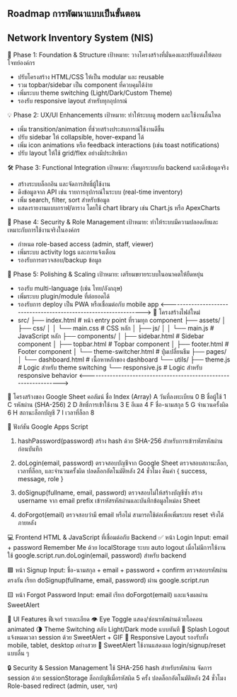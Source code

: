 ## Roadmap การพัฒนาแบบเป็นขั้นตอน ##
## Network Inventory System (NIS) ##

🧩 Phase 1: Foundation & Structure
เป้าหมาย: วางโครงสร้างที่มั่นคงและปรับแต่งให้ตอบโจทย์องค์กร
- ปรับโครงสร้าง HTML/CSS ให้เป็น modular และ reusable
- รวม topbar/sidebar เป็น component ที่ควบคุมได้ง่าย
- เพิ่มระบบ theme switching (Light/Dark/Custom Theme)
- รองรับ responsive layout สำหรับทุกอุปกรณ์

💡 Phase 2: UX/UI Enhancements
เป้าหมาย: ทำให้ระบบดู modern และใช้งานลื่นไหล
- เพิ่ม transition/animation ที่ช่วยสร้างประสบการณ์ใช้งานดีขึ้น
- ปรับ sidebar ให้ collapsible, hover-expand ได้
- เพิ่ม icon animations หรือ feedback interactions (เช่น toast notifications)
- ปรับ layout ให้ใช้ grid/flex อย่างมีประสิทธิภา

🛠 Phase 3: Functional Integration
เป้าหมาย: เริ่มผูกระบบกับ backend และดึงข้อมูลจริง
- สร้างระบบล็อกอิน และจัดการสิทธิ์ผู้ใช้งาน
- ดึงข้อมูลจาก API เช่น รายการอุปกรณ์ในระบบ (real-time inventory)
- เพิ่ม search, filter, sort สำหรับข้อมูล
- แสดงรายงานแบบกราฟ/ตาราง โดยใช้ chart library เช่น Chart.js หรือ ApexCharts

🔐 Phase 4: Security & Role Management
เป้าหมาย: ทำให้ระบบมีความปลอดภัยและเหมาะกับการใช้งานจริงในองค์กร
- กำหนด role-based access (admin, staff, viewer)
- เพิ่มระบบ activity logs และการแจ้งเตือน
- รองรับการตรวจสอบ/backup ข้อมูล

🚀 Phase 5: Polishing & Scaling
เป้าหมาย: เตรียมขยายระบบในอนาคตให้ยืดหยุ่น
- รองรับ multi-language (เช่น ไทย/อังกฤษ)
- เพิ่มระบบ plugin/module ที่ต่อยอดได้
- รองรับการ deploy เป็น PWA หรือเชื่อมต่อกับ mobile app
<----------------------------------------------------------------->
📁 โครงสร้างไฟล์ใหม่
- src/
├── index.html                # หน้า entry point ที่รวมทุก component
├── assets/
│   ├── css/
│   │   └── main.css          # CSS หลัก
│   ├── js/
│   │   └── main.js           # JavaScript หลัก
├── components/
│   ├── sidebar.html         # Sidebar component
│   ├── topbar.html          # Topbar component
│   ├── footer.html          # Footer component
│   └── theme-switcher.html  # ปุ่มเปลี่ยนธีม
├── pages/
│   └── dashboard.html       # เนื้อหาหลักของ dashboard
└── utils/
    ├── theme.js             # Logic สำหรับ theme switching
    └── responsive.js        # Logic สำหรับ responsive behavior
<----------------------------------------------------------------->

📐 โครงสร้างของ Google Sheet
คอลัมน์	ชื่อ	Index (Array)
A	วันที่ลงทะเบียน	0
B	ชื่อผู้ใช้	1
C	รหัสผ่าน (SHA-256)	2
D	สิทธิ์การเข้าใช้งาน	3
E	อีเมล	4
F	ชื่อ-นามสกุล	5
G	จำนวนครั้งผิด	6
H	สถานะล็อกบัญชี	7
I	เวลาที่ล็อก	8


🧠 ฟังก์ชัน Google Apps Script
1. hashPassword(password)
สร้าง hash ด้วย SHA-256 สำหรับการเข้ารหัสรหัสผ่านก่อนบันทึก

2. doLogin(email, password)
ตรวจสอบบัญชีจาก Google Sheet
ตรวจสอบสถานะล็อก, เวลาที่ล็อก, และจำนวนครั้งผิด
ปลดล็อกอัตโนมัติหลัง 24 ชั่วโมง
คืนค่า { success, message, role }

3. doSignup(fullname, email, password)
ตรวจสอบไม่ให้สร้างบัญชีซ้ำ
สร้าง username จาก email prefix
เข้ารหัสรหัสผ่านและบันทึกข้อมูลใหม่ลง Sheet

4. doForgot(email)
ตรวจสอบว่ามี email หรือไม่
สามารถใช้ต่อเพื่อเพิ่มระบบ reset จริงได้ภายหลัง

💻 Frontend HTML & JavaScript ที่เชื่อมต่อกับ Backend
✅ หน้า Login
Input: email + password
Remember Me ด้วย localStorage
ระบบ auto logout เมื่อไม่มีการใช้งาน
ใช้ google.script.run.doLogin(email, password) สำหรับ backend

🟩 หน้า Signup
Input: ชื่อ-นามสกุล + email + password + confirm
ตรวจสอบรหัสผ่านตรงกัน
เรียก doSignup(fullname, email, password) ผ่าน google.script.run

🟨 หน้า Forgot Password
Input: email
เรียก doForgot(email) และแจ้งผลผ่าน SweetAlert

🎨 UI Features
ฟีเจอร์	รายละเอียด
👁️ Eye Toggle	แสดง/ซ่อนรหัสผ่านด้วยไอคอน animated
🌗 Theme Switching	สลับ Light/Dark mode แบบทันที
🧊 Splash Logout	แจ้งหมดเวลา session ด้วย SweetAlert + GIF
📱 Responsive Layout	รองรับทั้ง mobile, tablet, desktop อย่างสวย
🧾 SweetAlert	ใช้งานแสดงผล login/signup/reset แบบลื่น ๆ

🔒 Security & Session Management
ใช้ SHA-256 hash สำหรับรหัสผ่าน
จัดการ session ด้วย sessionStorage
ล็อกบัญชีเมื่อรหัสผิด 5 ครั้ง
ปลดล็อกอัตโนมัติหลัง 24 ชั่วโมง
Role-based redirect (admin, user, ฯลฯ)
